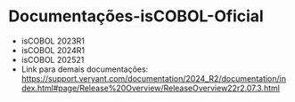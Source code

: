 # Documentações-isCOBOL-Oficial

- isCOBOL 2023R1
- isCOBOL 2024R1
- isCOBOL 202521
- Link para demais documentações: https://support.veryant.com/documentation/2024_R2/documentation/index.html#page/Release%20Overview/ReleaseOverview22r2.07.3.html
